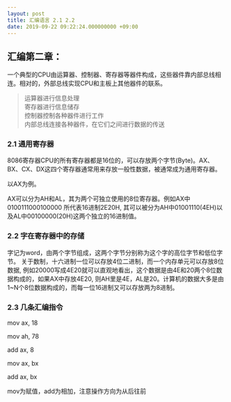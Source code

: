 ```yaml
---
layout: post
title: 汇编语言 2.1 2.2
date: 2019-09-22 09:22:24.000000000 +09:00
---
```

## 汇编第二章：
一个典型的CPU由运算器、控制器、寄存器等器件构成，这些器件靠内部总线相连。相对的，外部总线实现CPU和主板上其他器件的联系。
> 运算器进行信息处理<br>
寄存器进行信息储存<br>
控制器控制各种器件进行工作<br>
内部总线连接各种器件，在它们之间进行数据的传送

### 2.1 通用寄存器
8086寄存器CPU的所有寄存器都是16位的，可以存放两个字节(Byte)。AX、BX、CX、DX这四个寄存器通常用来存放一般性数据，被通常成为通用寄存器。

以AX为例。

AX可以分为AH和AL，其为两个可独立使用的8位寄存器。例如AX中0100111000100000 所代表16进制2E20H, 其可以被分为AH中01001110(4EH)以及AL中00100000(20H)这两个独立的16进制值。

### 2.2 字在寄存器中的存储
字记为word，由两个字节组成，这两个字节分别称为这个字的高位字节和低位字节。
关于数制，十六进制一位可以存放4位二进制，而一个内存单元可以存放8位数据, 例如20000写成4E20就可以直观地看出，这个数据是由4E和20两个8位数据构成的，如果AX中存放4E20, 则AH里是4E，AL是20。计算机的数据大多是由1~N个8位数据构成的，而每一位16进制又可以存放两为8进制。

### 2.3 几条汇编指令

mov ax, 18

mov ah, 78

add ax, 8

mov ax, bx

add ax, bx

mov为赋值，add为相加，注意操作方向为从后往前

